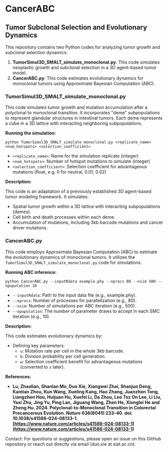 # CancerABC

## Tumor Subclonal Selection and Evolutionary Dynamics

This repository contains two Python codes for analyzing tumor growth and subclonal selection dynamics:

1. **TumorSimul3D_SMALT_simulate_monoclonal.py**: This code simulates neoplastic growth and subclonal selection in a 3D agent-based tumor model.
2. **CancerABC.py**: This code estimates evolutionary dynamics for monoclonal tumors using Approximate Bayesian Computation (ABC).

### TumorSimul3D_SMALT_simulate_monoclonal.py

This code simulates tumor growth and mutation accumulation after a polyclonal to monoclonal transition. It incorporates "deme" subpopulations to represent glandular structures in intestinal tumors. Each deme represents a cube in a 3D lattice with interacting neighboring subpopulations.

**Running the simulation:**

```
python TumorSimul3D_SMALT_simulate_monoclonal.py <replicate_name> <num_hotspots> <selection_coefficient>
```

* `<replicate_name>`: Name for the simulation replicate (integer)
* `<num_hotspots>`: Number of hotspot mutations to simulate (integer)
* `<selection_coefficient>`: Selection coefficient for advantageous mutations (float, e.g. 0 for neutral, 0.01, 0.02)

**Description:**

This code is an adaptation of a previously established 3D agent-based tumor modeling framework. It simulates:

* Spatial tumor growth within a 3D lattice with interacting subpopulations (demes).
* Cell birth and death processes within each deme.
* Accumulation of mutations, including 3kb barcode mutations and cancer driver mutations.

### CancerABC.py

This code employs Approximate Bayesian Computation (ABC) to estimate the evolutionary dynamics of monoclonal tumors. It utilizes the `TumorSimul3D_SMALT_simulate_monoclonal.py` code for simulations.

**Running ABC inference:**

```
python CancerABC.py --inputRdata example.phy --nprocs 80 --nsim 500 --npopulation 10
```

* `--inputRdata`: Path to the input data file (e.g., example.phy).
* `--nprocs`: Number of processes for parallelization (e.g., 80).
* `--nsim`: Number of simulations per ABC iteration (e.g., 500).
* `--npopulation`: The number of parameter draws to accept in each SMC iteration (e.g., 10).

**Description:**

This code estimates evolutionary dynamics by:

* Defining key parameters:
    * `u`: Mutation rate per cell in the whole 3kb barcode.
    * `b`: Division probability per cell generation.
    * `w`: Selection coefficient benefit for advantageous mutations (converted to `s` later).

**References:**

* **Lu, Zhaolian, Shanlan Mo, Duo Xie, Xiangwei Zhai, Shanjun Deng, Kantian Zhou, Kun Wang, Xueling Kang, Hao Zhang, Juanzhen Tong, Liangzhen Hou, Huijuan Hu, Xuefei Li, Da Zhou, Leo Tsz On Lee, Li Liu, Yaxi Zhu, Jing Yu, Ping Lan, Jiguang Wang, Zhen He, Xionglei He and Zheng Hu. 2024. Polyclonal-to-Monoclonal Transition in Colorectal Precancerous Evolution. *Nature* 636(8041):233–40. doi: 10.1038/s41586-024-08133-1. [https://www.nature.com/articles/s41586-024-08133-1](https://www.nature.com/articles/s41586-024-08133-1)**

Contact: For questions or suggestions, please open an issue on this GitHub repository or reach out directly via email (duo.xie at siat.ac.cn).
